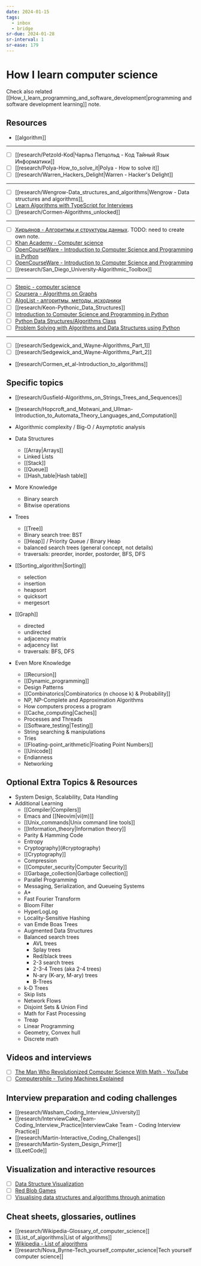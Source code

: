 ```yaml
---
date: 2024-01-15
tags:
  - inbox
  - bridge
sr-due: 2024-01-28
sr-interval: 1
sr-ease: 179
---
```


# How I learn computer science

Check also related
[[How_I_learn_programming_and_software_development|programming and software development learning]] note.

## Resources

- [[algorithm]]

---

- [ ] [[research/Petzold-Kod|Чарльз Петцольд - Код Тайный Язык Информатики]]
- [ ] [[research/Polya-How_to_solve_it|Polya - How to solve it]]
- [ ] [[research/Warren_Hackers_Delight|Warren - Hacker's Delight]]

---

- [ ] [[research/Wengrow-Data_structures_and_algorithms|Wengrow - Data structures and algorithms]],
- [ ] [Learn Algorithms with TypeScript for Interviews](https://frontendmasters.com/courses/algorithms/)
- [ ] [[research/Cormen-Algorithms_unlocked]]

---

- [ ] [Хирьянов - Алгоритмы и структуры данных](https://www.youtube.com/playlist?list=PLRDzFCPr95fL_5Xvnufpwj2uYZnZBBnsr). TODO: need to create own note.
- [ ] [Khan Academy - Computer science](https://www.khanacademy.org/computing/computer-science)
- [ ] [OpenCourseWare - Introduction to Computer Science and Programming in Python](https://ocw.mit.edu/courses/6-0001-introduction-to-computer-science-and-programming-in-python-fall-2016/)
- [ ] [OpenCourseWare - Introduction to Computer Science and Programming](https://ocw.mit.edu/courses/6-00sc-introduction-to-computer-science-and-programming-spring-2011/)
- [ ] [[research/San_Diego_University-Algorithmic_Toolbox]]

---

- [ ] [Stepic - computer science](https://stepik.org/lesson/28728/step/1?unit=9786)
- [ ] [Coursera - Algorithms on Graphs](https://www.coursera.org/learn/algorithms-on-graphs)
- [ ] [AlgoList - алгоритмы, методы, исходники](http://algolist.manual.ru/)
- [ ] [[research/Keon-Pythonic_Data_Structures]]
- [ ] [Introduction to Computer Science and Programming in Python](https://ocw.mit.edu/courses/6-0001-introduction-to-computer-science-and-programming-in-python-fall-2016/)
- [ ] [Python Data Structures/Algorithms Class](https://www.youtube.com/playlist?list=PLtbC5OfOR8aqA6CJwWTRUITgGpUy1Umr3)
- [ ] [Problem Solving with Algorithms and Data Structures using Python](https://runestone.academy/ns/books/published/pythonds/index.html)

---

- [ ] [[research/Sedgewick_and_Wayne-Algorithms_Part_1]]
- [ ] [[research/Sedgewick_and_Wayne-Algorithms_Part_2]]
- [[research/Cormen_et_al-Introduction_to_algorithms]]

## Specific topics

- [[research/Gusfield-Algorithms_on_Strings_Trees_and_Sequences]]
- [[research/Hopcroft_and_Motwani_and_Ullman-Introduction_to_Automata_Theory_Languages_and_Computation]]

- Algorithmic complexity / Big-O / Asymptotic analysis
- Data Structures
    - [[Array|Arrays]]
    - Linked Lists
    - [[Stack]]
    - [[Queue]]
    - [[Hash_table|Hash table]]
- More Knowledge
    - Binary search
    - Bitwise operations
- Trees
    - [[Tree]]
    - Binary search tree: BST
    - [[Heap]] / Priority Queue / Binary Heap
    - balanced search trees (general concept, not details)
    - traversals: preorder, inorder, postorder, BFS, DFS
- [[Sorting_algorithm|Sorting]]
    - selection
    - insertion
    - heapsort
    - quicksort
    - mergesort
- [[Graph]]
    - directed
    - undirected
    - adjacency matrix
    - adjacency list
    - traversals: BFS, DFS
- Even More Knowledge
    - [[Recursion]]
    - [[Dynamic_programming]]
    - Design Patterns
    - [[Combinatorics|Combinatorics (n choose k) & Probability]]
    - NP, NP-Complete and Approximation Algorithms
    - How computers process a program
    - [[Cache_computing|Caches]]
    - Processes and Threads
    - [[Software_testing|Testing]]
    - String searching & manipulations
    - Tries
    - [[Floating-point_arithmetic|Floating Point Numbers]]
    - [[Unicode]]
    - Endianness
    - Networking

## Optional Extra Topics & Resources

- System Design, Scalability, Data Handling
- Additional Learning
    - [[Compiler|Compilers]]
    - Emacs and [[Neovim|vi(m)]]
    - [[Unix_commands|Unix command line tools]]
    - [[Information_theory|Information theory]]
    - Parity & Hamming Code
    - Entropy
    - Cryptography](#cryptography)
    - [[Cryptography]]
    - Compression
    - [[Computer_security|Computer Security]]
    - [[Garbage_collection|Garbage collection]]
    - Parallel Programming
    - Messaging, Serialization, and Queueing Systems
    - A*
    - Fast Fourier Transform
    - Bloom Filter
    - HyperLogLog
    - Locality-Sensitive Hashing
    - van Emde Boas Trees
    - Augmented Data Structures
    - Balanced search trees
        - AVL trees
        - Splay trees
        - Red/black trees
        - 2-3 search trees
        - 2-3-4 Trees (aka 2-4 trees)
        - N-ary (K-ary, M-ary) trees
        - B-Trees
    - k-D Trees
    - Skip lists
    - Network Flows
    - Disjoint Sets & Union Find
    - Math for Fast Processing
    - Treap
    - Linear Programming
    - Geometry, Convex hull
    - Discrete math

## Videos and interviews

- [ ] [The Man Who Revolutionized Computer Science With Math - YouTube](https://www.youtube.com/watch?v=rkZzg7Vowao)
- [ ] [Computerphile - Turing Machines Explained](https://www.youtube.com/watch?v=dNRDvLACg5Q)

## Interview preparation and coding challenges

- [[research/Washam_Coding_Interview_University]]
- [[research/InterviewCake_Team-Coding_Interview_Practice|InterviewCake Team - Coding Interview Practice]]
- [[research/Martin-Interactive_Coding_Challenges]]
- [[research/Martin-System_Design_Primer]]
- [[LeetCode]]

## Visualization and interactive resources

- [ ] [Data Structure Visualization](https://www.cs.usfca.edu/~galles/visualization/Algorithms.html)
- [ ] [Red Blob Games](https://www.redblobgames.com/)
- [ ] [Visualising data structures and algorithms through animation](https://visualgo.net/en/sorting)

## Cheat sheets, glossaries, outlines

- [[research/Wikipedia-Glossary_of_computer_science]]
- [[List_of_algorithms|List of algorithms]]
- [Wikipedia - List of algorithms](https://en.wikipedia.org/wiki/List_of_algorithms)
- [[research/Nova_Byrne-Tech_yourself_computer_science|Tech yourself computer science]]

